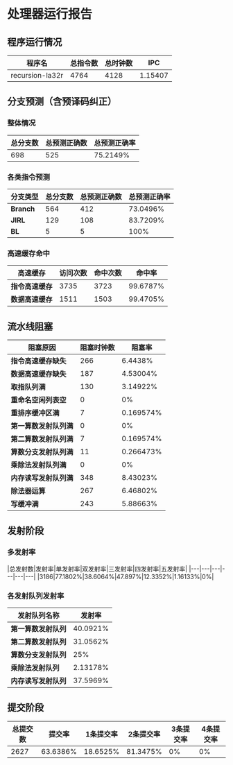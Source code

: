 # 处理器运行报告
## 程序运行情况
|程序名|总指令数|总时钟数|IPC|
|---|---|---|---|
|recursion-la32r|4764|4128|1.15407|

## 分支预测（含预译码纠正）
### 整体情况
|总分支数|总预测正确数|总预测正确率|
|---|---|---|
|698|525|75.2149%|

### 各类指令预测
|分支类型|总分支数|总预测正确数|总预测正确率|
|---|---|---|---|
|**Branch**| 564 | 412 | 73.0496%|
|**JIRL**| 129 | 108 | 83.7209%|
|**BL**| 5 | 5 | 100%|

### 高速缓存命中
|高速缓存|访问次数|命中次数|命中率|
|---|---|---|---|
|**指令高速缓存**| 3735 | 3723 | 99.6787%|
|**数据高速缓存**| 1511 | 1503 | 99.4705%|
## 流水线阻塞
|阻塞原因|阻塞时钟数|阻塞率|
|---|---|---|
|**指令高速缓存缺失**| 266 | 6.4438%|
|**数据高速缓存缺失**| 187 | 4.53004%|
|**取指队列满**| 130 | 3.14922%|
|**重命名空闲列表空**|0 | 0%|
|**重排序缓冲区满**|7 | 0.169574%|
|**第一算数发射队列满**|0 | 0%|
|**第二算数发射队列满**|7 | 0.169574%|
|**算数分支发射队列满**|11 | 0.266473%|
|**乘除法发射队列满**|0 | 0%|
|**内存读写发射队列满**|348 | 8.43023%|
|**除法器运算**|267 | 6.46802%|
|**写缓冲满**|243 | 5.88663%|

## 发射阶段
### 多发射率
|总发射数|发射率|单发射率|双发射率|三发射率|四发射率|五发射率|
|---|---|---|---|---|---|
|3186|77.1802%|38.6064%|47.897%|12.3352%|1.16133%|0%|

### 各发射队列发射率
|发射队列名称|发射率|
|---|---|
|**第一算数发射队列**|40.0921%|
|**第二算数发射队列**|31.0562%|
|**算数分支发射队列**|25%|
|**乘除法发射队列**|2.13178%|
|**内存读写发射队列**|37.5969%|

## 提交阶段
|总提交数|提交率|1条提交率|2条提交率|3条提交率|4条提交率|
|---|---|---|---|---|---|
|2627|63.6386%|18.6525%|81.3475%|0%|0%|

